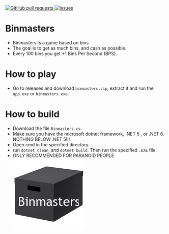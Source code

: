 <a href="https://github.com/Java8-OnTop/binmasters-game/pulls">
  <img alt="GitHub pull requests" src="https://img.shields.io/github/issues-pr/Java8-OnTop/binmasters-game?color=0088ff" />
</a>
<a href="https://github.com/Java8-OnTop/binmasters-game/issues">
  <img alt="Issues" src="https://img.shields.io/github/issues/Java8-OnTop/binmasters-game?color=0088ff" />
</a>

# Binmasters
 - Binmasters is a game based on bins
 - The goal is to get as much bins, and cash as possible.
 - Every 100 bins you get +1 Bins Per Second (BPS).
 
# How to play
 - Go to releases and download `binmasters.zip`, extract it and run the `app.exe` or `binmasters.exe`.

# How to build
 - Download the file `Binmasters.cs`.
 - Make sure you have the microsoft dotnet framework, .NET 5 , or .NET 6. NOTHING BELOW .NET 5!!!
 - Open cmd in the specified directory.
 - run `dotnet clean`, and `dotnet build`. Then run the specified `.EXE` file.
 - ONLY RECOMMENDED FOR PARANOID PEOPLE
 ![logo](https://github.com/Java8-OnTop/binmasters-game/blob/main/favicon.png)

